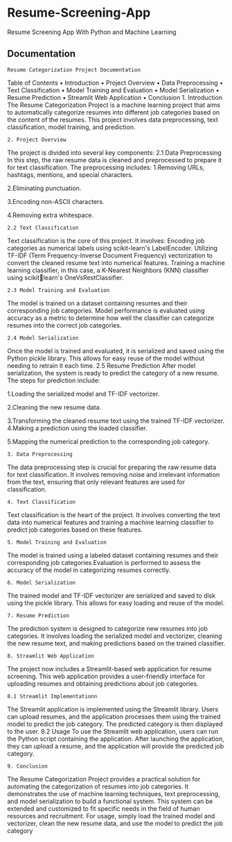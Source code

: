 
# Resume-Screening-App
Resume Screening App With Python and Machine Learning 
## Documentation


    Resume Categorization Project Documentation
 
Table of Contents
• Introduction
• Project Overview
• Data Preprocessing
• Text Classification
• Model Training and Evaluation
• Model Serialization
• Resume Prediction
• Streamlit Web Application
• Conclusion
    1. Introduction
The Resume Categorization Project is a machine learning project that aims to automatically categorize 
resumes into different job categories based on the content of the resumes. This project involves data 
preprocessing, text classification, model training, and prediction.

    2. Project Overview

The project is divided into several key components:
2.1 Data Preprocessing
In this step, the raw resume data is cleaned and preprocessed to prepare it for text classification. 
The preprocessing includes:
1.Removing URLs, hashtags, mentions, and special characters.

2.Eliminating punctuation.

3.Encoding non-ASCII characters.

4.Removing extra whitespace.

    2.2 Text Classification
Text classification is the core of this project. It involves:
Encoding job categories as numerical labels using scikit-learn's LabelEncoder.
Utilizing TF-IDF (Term Frequency-Inverse Document Frequency) vectorization to convert the cleaned 
resume text into numerical features.
Training a machine learning classifier, in this case, a K-Nearest Neighbors (KNN) classifier using scikitlearn's OneVsRestClassifier.

    2.3 Model Training and Evaluation
The model is trained on a dataset containing resumes and their corresponding job categories. Model performance is evaluated using accuracy as a metric to determine how well the classifier can categorize resumes into the correct job categories.

    2.4 Model Serialization
Once the model is trained and evaluated, it is serialized and saved using the Python pickle library. This allows for easy reuse of the model without needing to retrain it each time.
    2.5 Resume Prediction
After model serialization, the system is ready to predict the category of a new resume. The steps for prediction include:

1.Loading the serialized model and TF-IDF vectorizer.

2.Cleaning the new resume data.

3.Transforming the cleaned resume text using the trained TF-IDF vectorizer.
4.Making a prediction using the loaded classifier.

5.Mapping the numerical prediction to the corresponding job category.

    3. Data Preprocessing
The data preprocessing step is crucial for preparing the raw resume data for text classification. It involves removing noise and irrelevant information from the text, ensuring that only relevant features are used for classification.

    4. Text Classification
Text classification is the heart of the project. It involves converting the text data into numerical features and training a machine learning classifier to predict job categories based on these features.

    5. Model Training and Evaluation
The model is trained using a labeled dataset containing resumes and their corresponding job categories.Evaluation is performed to assess the accuracy of the model in categorizing resumes correctly.

    6. Model Serialization
The trained model and TF-IDF vectorizer are serialized and saved to disk using the pickle library. This allows for easy loading and reuse of the model.

    7. Resume Prediction
The prediction system is designed to categorize new resumes into job categories. It involves loading the serialized model and vectorizer, cleaning the new resume text, and making predictions based on the trained classifier.

    8. Streamlit Web Application
The project now includes a Streamlit-based web application for resume screening. This web application provides a user-friendly interface for uploading resumes and obtaining predictions about job categories.

    8.1 Streamlit Implementationn

The Streamlit application is implemented using the Streamlit library. Users can upload resumes, and the application processes them using the trained model to predict the job category. The predicted category is then displayed to the user.
    8.2 Usage
To use the Streamlit web application, users can run the Python script containing the application. After launching the application, they can upload a resume, and the application will provide the predicted job category.

    9. Conclusion
The Resume Categorization Project provides a practical solution for automating the categorization of 
resumes into job categories. It demonstrates the use of machine learning techniques, text preprocessing, 
and model serialization to build a functional system. This system can be extended and customized to fit 
specific needs in the field of human resources and recruitment.
For usage, simply load the trained model and vectorizer, clean the new resume data, and use the model 
to predict the job category